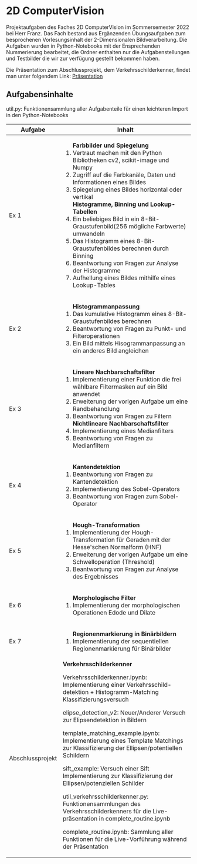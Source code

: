 # 2D ComputerVision

Projektaufgaben des Faches 2D ComputerVision im Sommersemester 2022 bei Herr Franz.
Das Fach bestand aus Ergänzenden Übungsaufgaben zum besprochenen Vorlesungsinhalt der 2-Dimensionalen Bildverarbeitung.
Die Aufgaben wurden in Python-Notebooks mit der Ensprechenden Nummerierung bearbeitet,
die Ordner enthalten nur die Aufgabenstellungen und Testbilder die wir zur verfügung gestellt bekommen haben.

Die Präsentation zum Abschlussprojekt, dem Verkehrsschilderkenner, findet man unter folgendem Link:
[Präsentation](https://docs.google.com/presentation/d/1hsRV4n0E0FtHxk373kjO49_Q6CPppVVMucQHaqGOmZg/edit?usp=sharing 
"Verkehrsschilderkenner - 2D ComputerVision Abschlussprojekt")


## Aufgabensinhalte
util.py: Funktionensammlung aller Aufgabenteile für einen leichteren Import in den Python-Notebooks
<table>
    <thead>
        <tr>
            <th>Aufgabe</th>
            <th>Inhalt</th>
        </tr>
    </thead>
    <tbody>
        <tr>
            <td>Ex 1</td>
            <td>
                <ol type = "1">
                    <b>Farbbilder und Spiegelung</b>
                    <li> Vertraut machen mit den Python Bibliotheken cv2, scikit-image und Numpy </li>
                    <li> Zugriff auf die Farbkanäle, Daten und Informationen eines Bildes </li>
                    <li> Spiegelung eines Bildes horizontal oder vertikal </li>
                    <b>Histogramme, Binning und Lookup-Tabellen</b>
                    <li> Ein beliebiges Bild in ein 8-Bit-Graustufenbild(256 mögliche Farbwerte) umwandeln </li>
                    <li> Das Histogramm eines 8-Bit-Graustufenbildes berechnen durch Binning </li>
                    <li> Beantwortung von Fragen zur Analyse der Histogramme </li>
                    <li> Aufhellung eines Bildes mithilfe eines Lookup-Tables </li>
                </ol>
            </td>
        </tr>
        <tr>
            <td>Ex 2</td>
            <td>
                <ol type = "1">
                    <b>Histogrammanpassung</b>
                    <li> Das kumulative Histogramm eines 8-Bit-Graustufenbildes berechnen </li>
                    <li> Beantwortung von Fragen zu Punkt- und Filteroperationen </li>
                    <li> Ein Bild mittels Hisogrammanpassung an ein anderes Bild angleichen </li>
                </ol>
            </td>
        </tr>
        <tr>
            <td>Ex 3</td>
            <td>
                <ol type = "1">
                    <b>Lineare Nachbarschaftsfilter</b>
                    <li> Implementierung einer Funktion die frei wählbare Filtermasken auf ein Bild anwendet </li>
                    <li> Erweiterung der vorigen Aufgabe um eine Randbehandlung </li>
                    <li> Beantwortung von Fragen zu Filtern </li>
                    <b>Nichtlineare Nachbarschaftsfilter</b>
                    <li> Implementierung eines Medianfilters </li>
                    <li> Beantwortung von Fragen zu Medianfiltern </li>
                </ol>
            </td>
        </tr>
        <tr>
            <td>Ex 4</td>
            <td>
                <ol type = "1">
                    <b>Kantendetektion</b>
                    <li> Beantwortung von Fragen zu Kantendetektion </li>
                    <li> Implementierung des Sobel-Operators </li>
                    <li> Beantwortung von Fragen zum Sobel-Operator </li>
                </ol>
            </td>
        </tr>
        <tr>
            <td>Ex 5</td>
            <td>
                <ol type = "1">
                    <b>Hough-Transformation</b>
                    <li> Implementierung der Hough-Transformation für Geraden mit der Hesse'schen Normalform (HNF) </li>
                    <li> Erweiterung der vorigen Aufgabe um eine Schwelloperation (Threshold) </li>
                    <li> Beantwortung von Fragen zur Analyse des Ergebnisses </li>
                </ol>
            </td>
        </tr>
        <tr>
            <td>Ex 6</td>
            <td>
                <ol type = "1">
                    <b>Morphologische Filter</b>
                    <li> Implementierung der morphologischen Operationen Edode und Dilate </li>
                </ol>
            </td>
        </tr>
        <tr>
            <td>Ex 7</td>
            <td>
                <ol type = "1">
                    <b>Regionenmarkierung in Binärbildern</b>
                    <li> Implementierung der sequentiellen Regionenmarkierung für Binärbilder </li>
                </ol>
            </td>
        </tr>
        <tr>
            <td>Abschlussprojekt</td>
            <td>
                <b>Verkehrsschilderkenner</b>
                <p>Verkehrsschilderkenner.ipynb: Implementierung einer Verkehrsschild-detektion + Histogramm-Matching Klassifizierungsversuch</p>
                <p>elipse_detection_v2: Neuer/Anderer Versuch zur Elipsendetektion in Bildern</p>
                <p>template_matching_example.ipynb: Implementierung eines Template Matchings zur Klassifizierung der Ellipsen/potentiellen Schildern</p>
                <p>sift_example: Versuch einer Sift Implementierung zur Klassifizierung der Ellipsen/potenziellen Schilder</p>
                <p>util_verkehrsschilderkenner.py: Funktionensammlungen des Verkehrsschilderkenners für die Live-präsentation in complete_routine.ipynb</p>
                <p>complete_routine.ipynb: Sammlung aller Funktionen für die Live-Vorführung während der Präsentation</p>
            </td>
        </tr>
    </tbody>
</table>


